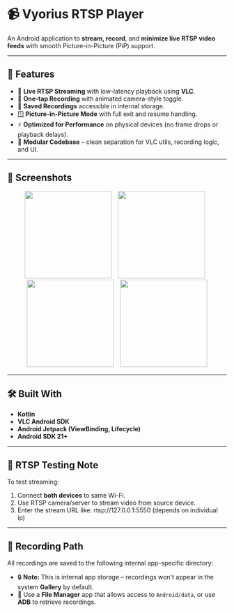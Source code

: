 # 📹 Vyorius RTSP Player

An Android application to **stream, record**, and **minimize live RTSP video feeds** with smooth Picture-in-Picture (PiP) support.

---

## 🚀 Features

- 🔴 **Live RTSP Streaming** with low-latency playback using **VLC**.
- 📼 **One-tap Recording** with animated camera-style toggle.
- 💾 **Saved Recordings** accessible in internal storage.
- 🪟 **Picture-in-Picture Mode** with full exit and resume handling.
- ⚡ **Optimized for Performance** on physical devices (no frame drops or playback delays).
- 🧱 **Modular Codebase** – clean separation for VLC utils, recording logic, and UI.

---

## 📱 Screenshots

<div align="center">
  <img src="https://github.com/user-attachments/assets/a7b73058-344a-44a7-b870-4b2fd63e4f6a" width="200" style="margin-right: 10px;"/>
  <img src="https://github.com/user-attachments/assets/81b6f6a5-8a8d-4de1-ab47-b038781577df" width="200" style="margin-right: 10px;"/>
  <img src="https://github.com/user-attachments/assets/f42173c7-fe72-482f-bd45-09ca7b3ba066" width="200" style="margin-right: 10px;"/>
  <img src="https://github.com/user-attachments/assets/05a8671a-c886-49a7-b413-547c5c6db582" width="200"/>
</div>

---

## 🛠 Built With

- **Kotlin**
- **VLC Android SDK**
- **Android Jetpack (ViewBinding, Lifecycle)**
- **Android SDK 21+**

---

## 📍 RTSP Testing Note

To test streaming:
1. Connect **both devices** to same Wi-Fi.
2. Use RTSP camera/server to stream video from source device.
3. Enter the stream URL like: rtsp://127.0.0.1:5550 (depends on individual ip)

---

## 📸 Recording Path

All recordings are saved to the following internal app-specific directory:
- 🔒 **Note:** This is internal app storage – recordings won't appear in the system **Gallery** by default.
- 📂 Use a **File Manager** app that allows access to `Android/data`, or use **ADB** to retrieve recordings.
